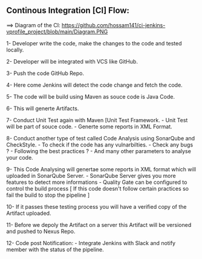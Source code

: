 Continous Integration [CI] Flow:
--------------------------------
 ==> Diagram of the CI: https://github.com/hossam141/ci-jenkins-vprofile_project/blob/main/Diagram.PNG

1- Developer write the code, make the changes to the code and tested locally.

2- Developer will be integrated with VCS like GitHub.
	
3- Push the code GitHub Repo.

4- Here come Jenkins will detect the code change and fetch the code.

5- The code will be build using Maven as souce code is Java Code.

6- This will generte Artifacts.

7- Conduct Unit Test again with Maven [Unit Test Framework.
	- Unit Test will be part of souce code.
	- Generte some reports in XML Format.

8- Conduct another type of test called Code Analysis using SonarQube and CheckStyle.
	- To check if the code has any vulnarbilties.
	- Check any bugs ?
	- Following the best practices ?
	- And many other parameters to analyse your code.

9- This Code Analysing will genertae some reports in XML format which will uploaded in SonarQube Server.
	- SonarQube Server gives you more features to detect more informations
	- Quality Gate can be configured to control the build process [ If this code doesn't follow certain practices so fail the build to stop the pipeline ]


10- If it passes these testing process you will have a verified copy of the Artifact uploaded.	

11- Before we  depoly the Artifact on a server this Artifact will be versioned and pushed to Nexus Repo.

12- Code post Notification:
	- Integrate Jenkins with Slack and notify member with the status of the pipeline.

 